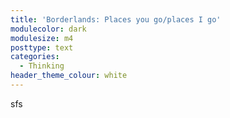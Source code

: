 ```yaml
---
title: 'Borderlands: Places you go/places I go'
modulecolor: dark
modulesize: m4
posttype: text
categories:
  - Thinking
header_theme_colour: white
---
```

<p>
	 sfs
</p>